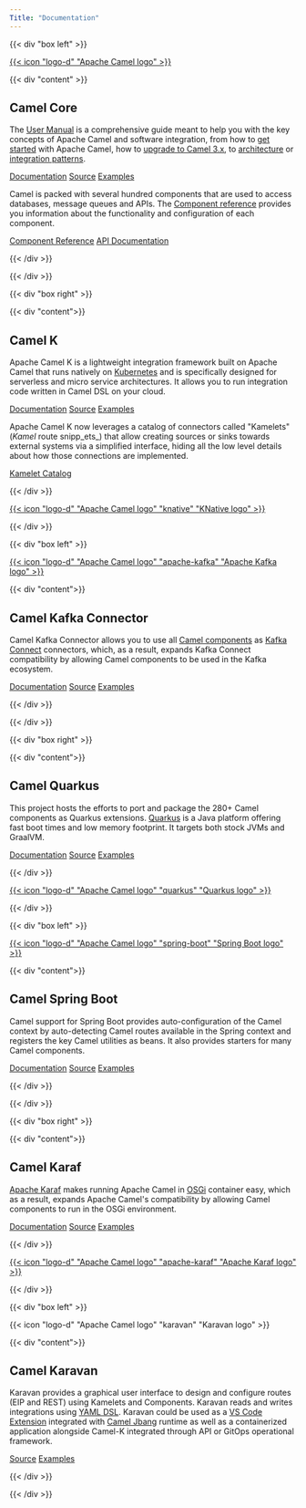 ```yaml
---
Title: "Documentation"
---
```

{{< div "box left" >}}

<a href="/manual/" class="icon" title="Camel User Manual">{{< icon "logo-d" "Apache Camel logo" >}}</a>

{{< div "content" >}}

## Camel Core

The [User Manual](/manual/) is a comprehensive guide meant to help you with the key concepts of Apache Camel and software integration, from how to [get started](/manual/getting-started.html) with Apache Camel, how to [upgrade to Camel 3.x](/manual/camel-3x-upgrade-guide.html), to [architecture](/manual/architecture.html) or [integration patterns](/components/latest/eips/enterprise-integration-patterns.html).

<p>
<a class="button dark" href="/manual/">Documentation</a>
<a class="button light" href="https://github.com/apache/camel/">Source</a>
<a class="button light" href="https://github.com/apache/camel-examples">Examples</a>
</p>


Camel is packed with several hundred components that are used to access databases, message queues and APIs. The [Component reference](/components/latest/) provides you information about the functionality and configuration of each component.

<p>
<a class="button dark" href="/components/latest/">Component Reference</a>
<a class="button light" href="https://www.javadoc.io/doc/org.apache.camel/camel-api/latest/index.html">API Documentation</a>
</p>

{{< /div >}}

{{< /div >}}

{{< div "box right" >}}

{{< div "content">}}

## Camel K

Apache Camel K is a lightweight integration framework built on Apache Camel that runs natively on [Kubernetes](https://kubernetes.io/) and is specifically designed for serverless and micro service architectures. It allows you to run integration code written in Camel DSL on your cloud.

<p>
<a class="button dark" href="/camel-k/latest/">Documentation</a>
<a class="button light" href="https://github.com/apache/camel-k/">Source</a>
<a class="button light" href="https://github.com/apache/camel-k-examples">Examples</a>
</p>

Apache Camel K now leverages a catalog of connectors called "Kamelets" (_Kamel_ route snipp_ets_) that allow creating sources or sinks towards external systems via a
simplified interface, hiding all the low level details about how those connections are implemented.

<p>
<a class="button dark" href="/camel-kamelets/latest/">Kamelet Catalog</a>
</p>

{{< /div >}}

<a href="/camel-k/latest/" class="icon" title="Camel-K Manual ">{{< icon "logo-d" "Apache Camel logo" "knative" "KNative logo" >}}</a>

{{< /div >}}

{{< div "box left" >}}

<a href="/camel-kafka-connector/latest/" class="icon" title="Camel Kafka Connector Manual ">{{< icon "logo-d" "Apache Camel logo" "apache-kafka" "Apache Kafka logo" >}}</a>

{{< div "content">}}

## Camel Kafka Connector

Camel Kafka Connector allows you to use all [Camel components](/components/latest/) as [Kafka Connect](http://kafka.apache.org/documentation/#connect) connectors, which, as a result, expands Kafka Connect compatibility by allowing Camel components to be used in the Kafka ecosystem.

<p>
<a class="button dark" href="/camel-kafka-connector/latest/">Documentation</a>
<a class="button light" href="https://github.com/apache/camel-kafka-connector/">Source</a>
<a class="button light" href="https://github.com/apache/camel-kafka-connector-examples/">Examples</a>
</p>

{{< /div >}}

{{< /div >}}

{{< div "box right" >}}

{{< div "content">}}

## Camel Quarkus

This project hosts the efforts to port and package the 280+ Camel components as Quarkus extensions. [Quarkus](https://quarkus.io/) is a Java platform offering fast boot times and low memory footprint. It targets both stock JVMs and GraalVM.

<p>
<a class="button dark" href="/camel-quarkus/latest/">Documentation</a>
<a class="button light" href="https://github.com/apache/camel-quarkus/">Source</a>
<a class="button light" href="https://github.com/apache/camel-quarkus-examples/">Examples</a>
</p>

{{< /div >}}

<a href="/camel-quarkus/latest/" class="icon" title="Camel Quarkus Manual ">{{< icon "logo-d" "Apache Camel logo" "quarkus" "Quarkus logo" >}}</a>

{{< /div >}}

{{< div "box left" >}}

<a href="/camel-spring-boot/latest/" class="icon" title="Camel Spring Boot latest documentation">{{< icon "logo-d" "Apache Camel logo" "spring-boot" "Spring Boot logo" >}}</a>

{{< div "content">}}

## Camel Spring Boot

Camel support for Spring Boot provides auto-configuration of the Camel context by auto-detecting Camel routes available in the Spring context and registers the key Camel utilities as beans. It also provides starters for many Camel components.

<p>
<a class="button dark" href="/camel-spring-boot/latest/">Documentation</a>
<a class="button light" href="https://github.com/apache/camel-spring-boot">Source</a>
<a class="button light" href="https://github.com/apache/camel-spring-boot-examples">Examples</a>
</p>

{{< /div >}}

{{< /div >}}

{{< div "box right" >}}

{{< div "content">}}

## Camel Karaf

[Apache Karaf](https://karaf.apache.org/) makes running Apache Camel in [OSGi](https://www.osgi.org/) container easy, which as a result, expands Apache Camel's compatibility by allowing Camel components to run in the OSGi environment.

<p>
<a class="button dark" href="/camel-karaf/latest/">Documentation</a>
<a class="button light" href="https://github.com/apache/camel-karaf">Source</a>
<a class="button light" href="https://github.com/apache/camel-karaf-examples">Examples</a>
</p>

{{< /div >}}

<a href="/camel-karaf/latest/" class="icon" title="Camel Karaf Manual ">{{< icon "logo-d" "Apache Camel logo" "apache-karaf" "Apache Karaf logo" >}}</a>

{{< /div >}}

{{< div "box left" >}}

<a class="icon" title="Camel Karavan latest documentation">{{< icon "logo-d" "Apache Camel logo" "karavan" "Karavan logo" >}}</a>

{{< div "content">}}

## Camel Karavan

Karavan provides a graphical user interface to design and configure routes (EIP and REST) using Kamelets and Components.  Karavan reads and writes integrations using [YAML DSL](/components/next/others/yaml-dsl.html).
Karavan could be used as a [VS Code Extension](https://marketplace.visualstudio.com/items?itemName=camel-karavan.karavan) integrated with [Camel Jbang](/manual/camel-jbang.html) runtime as well as a containerized application alongside Camel-K integrated through API or GitOps operational framework.

<p>
<!-- <a class="button dark" href="/camel-karavan/latest/">Documentation</a> -->
<a class="button light" href="https://github.com/apache/camel-karavan">Source</a>
<a class="button light" href="https://github.com/apache/camel-karavan/tree/main/karavan-demo">Examples</a>
</p>

{{< /div >}}

{{< /div >}}

